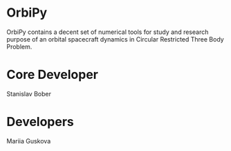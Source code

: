 # OrbiPy

OrbiPy contains a decent set of numerical tools for study and research
purpose of an orbital spacecraft dynamics in Circular Restricted Three
Body Problem.

# Core Developer
Stanislav Bober 

# Developers
Mariia Guskova
